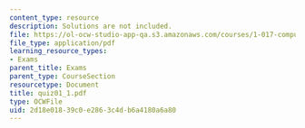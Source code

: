 ```yaml
---
content_type: resource
description: Solutions are not included.
file: https://ol-ocw-studio-app-qa.s3.amazonaws.com/courses/1-017-computing-and-data-analysis-for-environmental-applications-fall-2003/2d18e01839c0e2863c4db6a4180a6a80_quiz01_1.pdf
file_type: application/pdf
learning_resource_types:
- Exams
parent_title: Exams
parent_type: CourseSection
resourcetype: Document
title: quiz01_1.pdf
type: OCWFile
uid: 2d18e018-39c0-e286-3c4d-b6a4180a6a80
---
```

